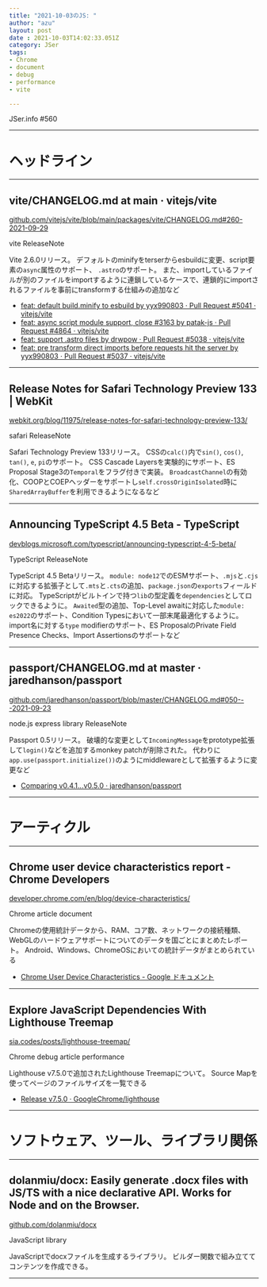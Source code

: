 ```yaml
---
title: "2021-10-03のJS: "
author: "azu"
layout: post
date : 2021-10-03T14:02:33.051Z
category: JSer
tags:
- Chrome
- document
- debug
- performance
- vite

---
```


JSer.info #560

----

<h1 class="site-genre">ヘッドライン</h1>

----

## vite/CHANGELOG.md at main · vitejs/vite
[github.com/vitejs/vite/blob/main/packages/vite/CHANGELOG.md#260-2021-09-29](https://github.com/vitejs/vite/blob/main/packages/vite/CHANGELOG.md#260-2021-09-29 "vite/CHANGELOG.md at main · vitejs/vite")
<p class="jser-tags jser-tag-icon"><span class="jser-tag">vite</span> <span class="jser-tag">ReleaseNote</span></p>

Vite 2.6.0リリース。
デフォルトのminifyをterserからesbuildに変更、script要素の`async`属性のサポート、
`.astro`のサポート。
また、importしているファイルが別のファイルをimportするように連鎖しているケースで、連鎖的にimportされるファイルを事前にtransformする仕組みの追加など

- [feat: default build.minify to esbuild by yyx990803 · Pull Request #5041 · vitejs/vite](https://github.com/vitejs/vite/pull/5041 "feat: default build.minify to esbuild by yyx990803 · Pull Request #5041 · vitejs/vite")
- [feat: async script module support, close #3163 by patak-js · Pull Request #4864 · vitejs/vite](https://github.com/vitejs/vite/pull/4864 "feat: async script module support, close #3163 by patak-js · Pull Request #4864 · vitejs/vite")
- [feat: support .astro files by drwpow · Pull Request #5038 · vitejs/vite](https://github.com/vitejs/vite/pull/5038 "feat: support .astro files by drwpow · Pull Request #5038 · vitejs/vite")
- [feat: pre transform direct imports before requests hit the server by yyx990803 · Pull Request #5037 · vitejs/vite](https://github.com/vitejs/vite/pull/5037 "feat: pre transform direct imports before requests hit the server by yyx990803 · Pull Request #5037 · vitejs/vite")

----

## Release Notes for Safari Technology Preview 133 | WebKit
[webkit.org/blog/11975/release-notes-for-safari-technology-preview-133/](https://webkit.org/blog/11975/release-notes-for-safari-technology-preview-133/ "Release Notes for Safari Technology Preview 133 | WebKit")
<p class="jser-tags jser-tag-icon"><span class="jser-tag">safari</span> <span class="jser-tag">ReleaseNote</span></p>

Safari Technology Preview 133リリース。
CSSの`calc()`内で`sin()`, `cos()`, `tan()`, `e`, `pi`のサポート。
CSS Cascade Layersを実験的にサポート、ES Proposal Stage3の`Temporal`をフラグ付きで実装。
`BroadcastChannel`の有効化、COOPとCOEPヘッダーをサポートし`self.crossOriginIsolated`時に`SharedArrayBuffer`を利用できるようになるなど


----

## Announcing TypeScript 4.5 Beta - TypeScript
[devblogs.microsoft.com/typescript/announcing-typescript-4-5-beta/](https://devblogs.microsoft.com/typescript/announcing-typescript-4-5-beta/ "Announcing TypeScript 4.5 Beta - TypeScript")
<p class="jser-tags jser-tag-icon"><span class="jser-tag">TypeScript</span> <span class="jser-tag">ReleaseNote</span></p>

TypeScript 4.5 Betaリリース。
`module: node12`でのESMサポート、`.mjs`と`.cjs`に対応する拡張子として`.mts`と`.cts`の追加、`package.json`の`exports`フィールドに対応。
TypeScriptがビルトインで持つ`lib`の型定義を`dependencies`としてロックできるように。
`Awaited`型の追加、Top-Level awaitに対応した`module: es2022`のサポート、Condition Typesにおいて一部末尾最適化するように。
import名に対する`type` modifierのサポート、ES ProposalのPrivate Field Presence Checks、Import Assertionsのサポートなど


----

## passport/CHANGELOG.md at master · jaredhanson/passport
[github.com/jaredhanson/passport/blob/master/CHANGELOG.md#050---2021-09-23](https://github.com/jaredhanson/passport/blob/master/CHANGELOG.md#050---2021-09-23 "passport/CHANGELOG.md at master · jaredhanson/passport")
<p class="jser-tags jser-tag-icon"><span class="jser-tag">node.js</span> <span class="jser-tag">express</span> <span class="jser-tag">library</span> <span class="jser-tag">ReleaseNote</span></p>

Passport 0.5リリース。
破壊的な変更として`IncomingMessage`をprototype拡張して`login()`などを追加するmonkey patchが削除された。
代わりに`app.use(passport.initialize())`のようにmiddlewareとして拡張するように変更など

- [Comparing v0.4.1...v0.5.0 · jaredhanson/passport](https://github.com/jaredhanson/passport/compare/v0.4.1...v0.5.0 "Comparing v0.4.1...v0.5.0 · jaredhanson/passport")

----
<h1 class="site-genre">アーティクル</h1>

----

## Chrome user device characteristics report - Chrome Developers
[developer.chrome.com/en/blog/device-characteristics/](https://developer.chrome.com/en/blog/device-characteristics/ "Chrome user device characteristics report - Chrome Developers")
<p class="jser-tags jser-tag-icon"><span class="jser-tag">Chrome</span> <span class="jser-tag">article</span> <span class="jser-tag">document</span></p>

Chromeの使用統計データから、RAM、コア数、ネットワークの接続種類、WebGLのハードウェアサポートについてのデータを国ごとにまとめたレポート。
Android、Windows、ChromeOSにおいての統計データがまとめられている

- [Chrome User Device Characteristics - Google ドキュメント](https://docs.google.com/document/d/1BPz0UnQGotX0dACmJbHbbXFJa38jxmKhhNQ2RLj5Gms/edit "Chrome User Device Characteristics - Google ドキュメント")

----

## Explore JavaScript Dependencies With Lighthouse Treemap
[sia.codes/posts/lighthouse-treemap/](https://sia.codes/posts/lighthouse-treemap/ "Explore JavaScript Dependencies With Lighthouse Treemap")
<p class="jser-tags jser-tag-icon"><span class="jser-tag">Chrome</span> <span class="jser-tag">debug</span> <span class="jser-tag">article</span> <span class="jser-tag">performance</span></p>

Lighthouse v7.5.0で追加されたLighthouse Treemapについて。
Source Mapを使ってページのファイルサイズを一覧できる

- [Release v7.5.0 · GoogleChrome/lighthouse](https://github.com/GoogleChrome/lighthouse/releases/tag/v7.5.0 "Release v7.5.0 · GoogleChrome/lighthouse")

----
<h1 class="site-genre">ソフトウェア、ツール、ライブラリ関係</h1>

----

## dolanmiu/docx: Easily generate .docx files with JS/TS with a nice declarative API. Works for Node and on the Browser.
[github.com/dolanmiu/docx](https://github.com/dolanmiu/docx "dolanmiu/docx: Easily generate .docx files with JS/TS with a nice declarative API. Works for Node and on the Browser.")
<p class="jser-tags jser-tag-icon"><span class="jser-tag">JavaScript</span> <span class="jser-tag">library</span></p>

JavaScriptでdocxファイルを生成するライブラリ。
ビルダー関数で組み立ててコンテンツを作成できる。


----
